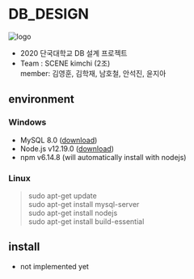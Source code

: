 # DB_DESIGN
![logo](https://user-images.githubusercontent.com/43805697/96088087-dd77d700-0eff-11eb-958f-80ce158b6ccf.png)
- 2020 단국대학교 DB 설계 프로젝트<br>
- Team : SCENE kimchi (2조)<br>
member: 김영훈, 김학재, 남호철, 안석진, 윤지아<br>

## environment
### Windows
- MySQL 8.0 ([download](https://nodejs.org/))
- Node.js v12.19.0 ([download](https://nodejs.org/))
- npm v6.14.8 (will automatically install with nodejs)
### Linux
> sudo apt-get update<br>
> sudo apt-get install mysql-server<br>
> sudo apt-get install nodejs<br>
> sudo apt-get install build-essential<br>

## install
- not implemented yet
